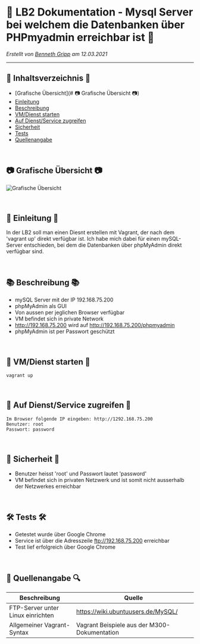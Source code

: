 # 📖 LB2 Dokumentation - Mysql Server bei welchem die Datenbanken über PHPmyadmin erreichbar ist 📖

_Erstellt von [Benneth Gripp](https://github.com/1JustBen5) am 12.03.2021_

---

## 📝 Inhaltsverzeichnis 📝
- [Grafische Übersicht](# 📷 Grafische Übersicht 📷) 
- [Einleitung](#Einleitung) 
- [Beschreibung](#Beschreibung) 
- [VM/Dienst starten](#VM/Dienst-starten) 
- [Auf Dienst/Service zugreifen](#Auf-Dienst/Service-zugreifen) 
- [Sicherheit](#Sicherheit) 
- [Tests](#Tests) 
- [Quellenangabe](#Quellenangabe) 

<br>

## 📷 Grafische Übersicht 📷
![Grafische Übersicht](Pictures/Grafische_Übersicht.png)

<br>

## 🔖 Einleitung 🔖
In der LB2 soll man einen Diesnt erstellen mit Vagrant, der nach dem 'vagrant up' direkt verfügbar ist. Ich habe mich dabei für einen mySQL-Server entschieden, bei dem die Datenbanken über phpMyAdmin direkt verfügbar sind.

<br>

## 📚 Beschreibung 📚
  * mySQL Server mit der IP 192.168.75.200
  * phpMyAdmin als GUI
  * Von aussen per jeglichen Browser verfügbar
  * VM befindet sich in private Network
  * http://192.168.75.200 wird auf http://192.168.75.200/phpmyadmin
  * phpMyAdmin ist per Passwort geschützt

<br>

## 🚩 VM/Dienst starten 🚩
    vagrant up

<br>

## 🔑 Auf Dienst/Service zugreifen 🔑
    Im Browser folgende IP eingeben: http://1292.168.75.200
    Benutzer: root  
    Passwort: password

<br>

## 🔐 Sicherheit 🔐
* Benutzer heisst 'root' und Passwort lautet 'password'
* VM befindet sich in privaten Netzwerk und ist somit nicht ausserhalb der Netzwerkes erreichbar

<br>

## 🛠 Tests 🛠
* Getestet wurde über Google Chrome
* Service ist über die Adresszeile ftp://192.168.75.200 erreichbar
* Test lief erfolgreich über Google Chrome


<br>

## 🔎 Quellenangabe 🔍

| Beschreibung      | Quelle          |
| --------------| -----------------|
| FTP-Server unter Linux einrichten | https://wiki.ubuntuusers.de/MySQL/ |
| Allgemeiner Vagrant-Syntax| Vagrant Beispiele aus der M300-Dokumentation  |
